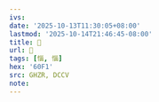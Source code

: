 ```yaml
---
ivs:
date: '2025-10-13T11:30:05+08:00'
lastmod: '2025-10-14T21:46:45-08:00'
title: 󰤕
url: 󰤕
tags: [惱, 惱]
hex: '60F1'
src: GHZR, DCCV
note:
---
```

